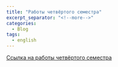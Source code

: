 ```yaml
---
title: "Работы четвёртого семестра"
excerpt_separator: "<!--more-->"
categories:
  - Blog
tags:
  - english
---
```


[Ссылка на работы четвёртого семестра](https://github.com/ShadrinSpock/portfolio-7-sem/tree/master/_english/4_sem)
